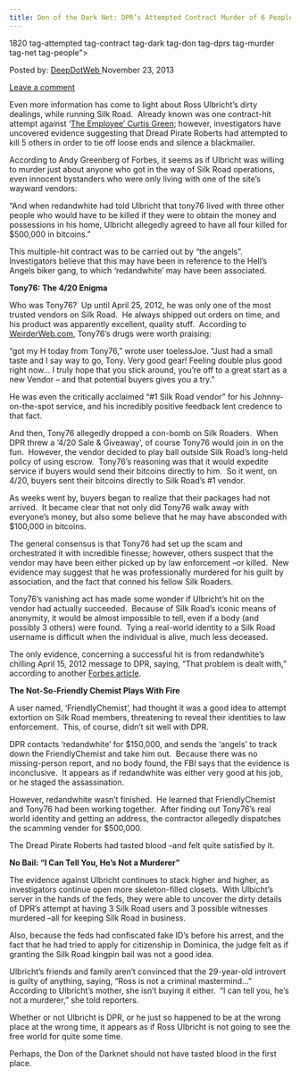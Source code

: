```yaml
---
title: Don of the Dark Net: DPR’s Attempted Contract Murder of 6 People
---
```

1820  tag-attempted tag-contract tag-dark tag-don tag-dprs tag-murder tag-net tag-people">

<span>Posted by: <a href="https://www.deepdotweb.com/author/admin/" title="">DeepDotWeb </a></span>
<span>November 23, 2013</span>

<span><a href="https://www.deepdotweb.com/2013/11/23/don-of-the-dark-net-dprs-attempted-contract-murder-of-6-people/#respond">Leave a comment</a></span>


<p>Even more information has come to light about Ross Ulbricht’s dirty dealings, while running Silk Road.  Already known was one contract-hit attempt against ‘<a href="http://www.deepdotweb.com/2013/11/08/the-silk-road-saga-who-is-the-employee-part-ii/">The Employee’ Curtis Green</a>; however, investigators have uncovered evidence suggesting that Dread Pirate Roberts had attempted to kill 5 others in order to tie off loose ends and silence a blackmailer.</p>
<p>According to Andy Greenberg of Forbes, it seems as if Ulbricht was willing to murder just about anyone who got in the way of Silk Road operations, even innocent bystanders who were only living with one of the site’s wayward vendors:</p>
<p>“And when redandwhite had told Ulbricht that tony76 lived with three other people who would have to be killed if they were to obtain the money and possessions in his home, Ulbricht allegedly agreed to have all four killed for $500,000 in bitcoins.”</p>
<p>This multiple-hit contract was to be carried out by “the angels”.  Investigators believe that this may have been in reference to the Hell’s Angels biker gang, to which ‘redandwhite’ may have been associated.</p>
<p><b>Tony76: The 4/20 Enigma</b></p>
<p>Who was Tony76?  Up until April 25, 2012, he was only one of the most trusted vendors on Silk Road.  He always shipped out orders on time, and his product was apparently excellent, quality stuff.  According to <a href="http://weirderweb.com/2012/12/03/the-ballad-of-tony76-weirder-web-2/">WeirderWeb.com</a>, Tony76’s drugs were worth praising:</p>
<p>“got my H today from Tony76,” wrote user toelessJoe. “Just had a small taste and I say way to go, Tony. Very good gear! Feeling double plus good right now… I truly hope that you stick around, you’re off to a great start as a new Vendor – and that potential buyers gives you a try.”</p>
<p>He was even the critically acclaimed “#1 Silk Road vendor” for his Johnny-on-the-spot service, and his incredibly positive feedback lent credence to that fact.</p>
<p>And then, Tony76 allegedly dropped a con-bomb on Silk Roaders.  When DPR threw a ‘4/20 Sale &amp; Giveaway’, of course Tony76 would join in on the fun.  However, the vendor decided to play ball outside Silk Road’s long-held policy of using escrow.  Tony76’s reasoning was that it would expedite service if buyers would send their bitcoins directly to him.  So it went, on 4/20, buyers sent their bitcoins directly to Silk Road’s #1 vendor.</p>
<p>As weeks went by, buyers began to realize that their packages had not arrived.  It became clear that not only did Tony76 walk away with everyone’s money, but also some believe that he may have absconded with $100,000 in bitcoins.</p>
<p>The general consensus is that Tony76 had set up the scam and orchestrated it with incredible finesse; however, others suspect that the vendor may have been either picked up by law enforcement –or killed.  New evidence may suggest that he was professionally murdered for his guilt by association, and the fact that conned his fellow Silk Roaders.</p>
<p>Tony76’s vanishing act has made some wonder if Ulbricht’s hit on the vendor had actually succeeded.  Because of Silk Road’s iconic means of anonymity, it would be almost impossible to tell, even if a body (and possibly 3 others) were found.  Tying a real-world identity to a Silk Road username is difficult when the individual is alive, much less deceased.</p>
<p>The only evidence, concerning a successful hit is from redandwhite’s chilling April 15, 2012 message to DPR, saying, “That problem is dealt with,” according to another <a href="http://www.forbes.com/sites/runasandvik/2013/11/22/alleged-dread-pirate-roberts-murder-target-led-massive-bitcoin-scam-on-silk-road/" target="_blank">Forbes article</a>.</p>
<p><b>The Not-So-Friendly Chemist Plays With Fire</b></p>
<p>A user named, ‘FriendlyChemist’, had thought it was a good idea to attempt extortion on Silk Road members, threatening to reveal their identities to law enforcement.  This, of course, didn’t sit well with DPR.</p>
<p>DPR contacts ‘redandwhite’ for $150,000, and sends the ‘angels’ to track down the FriendlyChemist and take him out.  Because there was no missing-person report, and no body found, the FBI says that the evidence is inconclusive.  It appears as if redandwhite was either very good at his job, or he staged the assassination.</p>
<p>However, redandwhite wasn’t finished.  He learned that FriendlyChemist and Tony76 had been working together.  After finding out Tony76’s real world identity and getting an address, the contractor allegedly dispatches the scamming vender for $500,000.</p>
<p>The Dread Pirate Roberts had tasted blood –and felt quite satisfied by it.</p>
<p><b>No Bail: “I Can Tell You, He’s Not a Murderer”</b></p>
<p>The evidence against Ulbricht continues to stack higher and higher, as investigators continue open more skeleton-filled closets.  With Ulbicht’s server in the hands of the feds, they were able to uncover the dirty details of DPR’s attempt at having 3 Silk Road users and 3 possible witnesses murdered –all for keeping Silk Road in business.</p>
<p>Also, because the feds had confiscated fake ID’s before his arrest, and the fact that he had tried to apply for citizenship in Dominica, the judge felt as if granting the Silk Road kingpin bail was not a good idea.</p>
<p>Ulbricht’s friends and family aren’t convinced that the 29-year-old introvert is guilty of anything, saying, “Ross is not a criminal mastermind…” According to Ulbricht’s mother, she isn’t buying it either.  “I can tell you, he’s not a murderer,” she told reporters.</p>
<p>Whether or not Ulbricht is DPR, or he just so happened to be at the wrong place at the wrong time, it appears as if Ross Ulbricht is not going to see the free world for quite some time.</p>
<p>Perhaps, the Don of the Darknet should not have tasted blood in the first place.</p>
</div>
<span style="display:none"><a href="https://www.deepdotweb.com/tag/attempted/" rel="tag">attempted</a> <a href="https://www.deepdotweb.com/tag/contract/" rel="tag">contract</a> <a href="https://www.deepdotweb.com/tag/dark/" rel="tag">dark</a> <a href="https://www.deepdotweb.com/tag/don/" rel="tag">don</a> <a href="https://www.deepdotweb.com/tag/dprs/" rel="tag">dprs</a> <a href="https://www.deepdotweb.com/tag/murder/" rel="tag">murder</a> <a href="https://www.deepdotweb.com/tag/net/" rel="tag">net</a> <a href="https://www.deepdotweb.com/tag/people/" rel="tag">people</a>
Updated: 2013-11-23</span>
<div style="display:none" class="vcard author" itemprop="author" itemscope itemtype="http://schema.org/Person"><strong class="fn" itemprop="name">